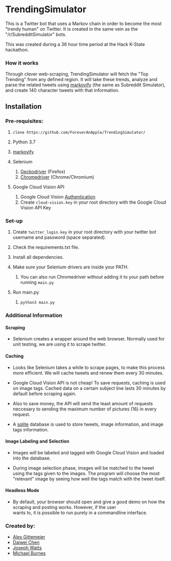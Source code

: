 # TrendingSimulator
This is a Twitter bot that uses a Markov chain in order to become the most "trendy human" on Twitter.
It is created in the same vein as the "/r/SubredditSimulator" bots. 

This was created during a 36 hour time period at the Hack K-State hackathon.  

### How it works

Through clever web-scraping, TrendingSimulator will fetch the "Top Trending" from any 
defined region. It will take these trends, analyze and parse the related tweets using [markovify](https://github.com/jsvine/markovify)
(the same as Subreddit Simulator), and create 140 character tweets with that information. 

## Installation

### Pre-requisites:
1. ```clone https://github.com/ForeverAnApple/TrendingSimulator/```

1. Python 3.7

1. [markovify](https://github.com/jsvine/markovify)

1. Selenium
    1. [Geckodriver](https://github.com/mozilla/geckodriver/) (Firefox)
    1. [Chromedriver](http://chromedriver.chromium.org/downloads) (Chrome/Chromium)

1. Google Cloud Vision API
    1. Google Cloud Vision [Authentication](https://cloud.google.com/vision/docs/auth)
    2. Create `cloud-vision.key` in your root directory with the Google Cloud Vision API Key


### Set-up
1. Create `twitter_login.key` in your root directory with your twitter bot username and password (space separated).

2. Check the requirements.txt file.

3. Install all dependencies. 

4. Make sure your Selenium drivers are inside your PATH.
    1. You can also run Chromedriver without adding it to your path before running `main.py`

5. Run main.py
    1. `python3 main.py`

### Additional Information
#### Scraping
* Selenium creates a wrapper around the web browser. Normally used for unit testing, we are using it to scrape twitter.

#### Caching
* Looks like Selenium takes a while to scrape pages, to make this process more efficient. We will cache tweets 
and renew them every 30 minutes.

* Google Cloud Vision API is not cheap! To save requests, caching is used on image tags. Cached data on a certain subject line lasts 
30 minutes by default before scraping again.

* Also to save money, the API will send the least amount of requests neccesary to sending the maximum number of 
pictures (16) in every request.

* A [sqlite](https://www.sqlite.org) database is used to store tweets, image information, and image tags information.

#### Image Labeling and Selection
* Images will be labeled and tagged with Google Cloud Vision and loaded into the database.

* During image selection phase, images will be matched to the tweet using the tags given to the images. The program will
choose the most "relevant" image by seeing how well the tags match with the tweet itself.

#### Headless Mode
* By default, your browser should open and give a good demo on how the scraping and posting works. However, if the user \
wants to, it is possible to run purely in a commandline interface.



### Created by:
* [Alex Gittemeier](https://github.com/win93)
* [Daiwei Chen](https://github.com/ForeverAnApple)
* [Joseph Watts](https://github.com/JosephCW)
* [Michael Burnes](https://github.com/mburnes)
